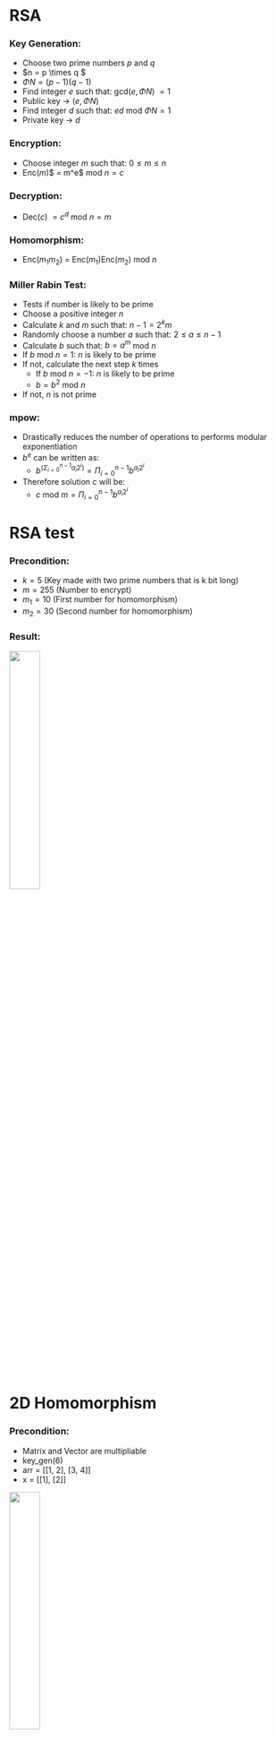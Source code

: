 # RSA
### Key Generation:
- Choose two prime numbers $p$ and $q$
- $n = p \times q $
- $\Phi N = (p-1)(q-1)$
- Find integer $e$ such that: gcd($e, \Phi N$) $= 1$ 
- Public key &rarr; $(e, \Phi N)$
- Find integer $d$ such that:  $ed$ mod $\Phi N = 1$
- Private key &rarr; $d$
### Encryption:
- Choose integer $m$ such that: $0 \leq m \leq n$
- Enc($m$)$ = m^e$ mod $n = c$
### Decryption:
- Dec($c$) $= c^d$ mod $n = m$
### Homomorphism:
- Enc($m_1m_2$) = Enc($m_1$)Enc($m_2$) mod $n$
### Miller Rabin Test:
 - Tests if number is likely to be prime
 - Choose a positive integer $n$
 - Calculate $k$ and $m$ such that: $n - 1 = 2^k m$
 - Randomly choose a number $a$ such that: $2 \leq a \leq n-1$
 - Calculate $b$ such that: $b = a^m$ mod $n$
 - If $b$ mod $n = 1$: $n$ is likely to be prime
 - If not, calculate the next step $k$ times
   - If $b$ mod $n = -1$: $n$ is likely to be prime
   - $b = b^2$ mod $n$
- If not, $n$ is not prime
### mpow:
- Drastically reduces the number of operations to performs modular exponentiation
- $b^e$ can be written as: 
  - $b^{(\Sigma ^{n-1}_{i = 0}a_i2^i)}  = \Pi _{i = 0}^{n-1}b^{a_i2^i}$
- Therefore solution  $c$  will be:  
   - $c$ mod $m = \Pi _{i = 0}^{n-1}b^{a_i2^i}$
 
# RSA test
### Precondition:
 - $k = 5$ (Key made with two prime numbers that is k bit long)
 - $m = 255$ (Number to encrypt)
 - $m_1 = 10$ (First number for homomorphism)
 - $m_2 = 30$ (Second number for homomorphism)
 ### Result:
  <img src="https://user-images.githubusercontent.com/108774371/178429875-74acb5a0-b5a4-43b0-b4c4-01d29d659d00.png"  width="33%" height="33%">

# 2D Homomorphism
 ### Precondition:
  - Matrix and Vector are multipliable
  - key_gen(6)
  - arr = [[1, 2], [3, 4]]
  - x = [[1], [2]]<br>
  <img src="https://user-images.githubusercontent.com/108774371/178664706-2587e0c4-5bcf-4e09-803b-729a320c5d20.png"  width="33%" height="33%">



 # Image with filter 1
 ### Step 1:
  - Encrypt image
  <img src="https://user-images.githubusercontent.com/108774371/178175104-514b0736-53dc-4fc3-acb3-6190b5a2e0f7.png"  width="25%" height="25%">
  &darr; 
  <img src="https://user-images.githubusercontent.com/108774371/178427009-137b6873-fa7e-4c6f-bcd7-b1b4ebda0b61.png"  width="25%" height="25%">

   - Encrypted image will not always look the same because key is generated randomly.
   - Encrypted image might look the same as the original image after encryption because 0(black) will not change and if 255(white) exceeds 255, it will stay white.

 ### Step 2:
  - Apply encrypted filter to encrypted image
  - Filter type: Moving average filter
  - Effect of filter: Makes the image blur
 ### Step 3:
  - Decrypt image
  
  <img src="https://user-images.githubusercontent.com/108774371/178176715-2287fb53-c972-4c3a-99f2-11e2547428da.png"  width="25%" height="25%">
 
 - Image without encryption
  <img src="https://user-images.githubusercontent.com/108774371/178422773-cc27e953-b43a-471b-8bd0-4a31a85dfcf5.png"  width="25%" height="25%">

  # Image with filter 2
 ### Step 1:
  - Encrypt color image
   <img src="https://user-images.githubusercontent.com/108774371/178176807-5ff6288a-ca9c-427a-8195-500b7abb2ff9.png"  width="33%" height="33%">
  &darr;
   <img src="https://user-images.githubusercontent.com/108774371/178176892-96758bcb-26a2-4c8d-9966-54e7427e0225.png"  width="33%" height="33%">

   - Image is mostly white because most RBG values exceed 255. 

 ### Step 2:
  - Apply encrypted filter to encrypted image
  - Filter type: Moving average filter
  - Effect of filter: Makes the image blur
 ### Step 3:
  - Decrypt image
  <img src="https://user-images.githubusercontent.com/108774371/178176965-7803db76-d291-4dc3-ba14-8cf1cad9bc80.png"  width="33%" height="33%">

  - Image without encryption

   <img src="https://user-images.githubusercontent.com/108774371/178423137-1b513749-a273-45fe-8ad4-7ce64426364f.png"  width="33%" height="33%">

 # Image with filter 3
 ### Step 1:
  - Encrypt image
   <img src="https://user-images.githubusercontent.com/108774371/178177141-58d2ed56-e44a-450c-aa8a-70b387b8d535.png"  width="25%" height="25%">
  &darr;
   <img src="https://user-images.githubusercontent.com/108774371/178177194-3e4a8303-8ebe-4cb3-9987-03bae90c4386.png"  width="25%" height="25%">
   - Encrypted image looks the same as the original image because 0(black) does not change after encryption and 255(white) is exceeding 255 which keeps it white.
  
 ### Step 2:
  - Apply encrypted filter to encrypted image
  - Filter type: Laplacian filter
  - Effect of filter: Makes edge standout and others black
 ### Step 3:
  - Decrypt image
   <img src="https://user-images.githubusercontent.com/108774371/178177254-8cf9d108-aada-426a-bd7b-d3a4ac14f8e8.png"  width="25%" height="25%">
  
 - Image without encryption
 <img src="https://user-images.githubusercontent.com/108774371/178423326-f5a003da-c648-419a-b9d8-7ae7ef30f992.png"  width="25%" height="25%">

 # Simulation environment
### Software
- macOS Big Sur Version 11.6.7
 - Python 3.10.5
 - Visual Studio Code Version 1.68.1
 ### Hardware
  - Macbook Air (Retina, 2020)
  - Processor 1.1 Ghz Quad-Core Intel Core i5
  - Memory 8 GB 3733 MHz 


